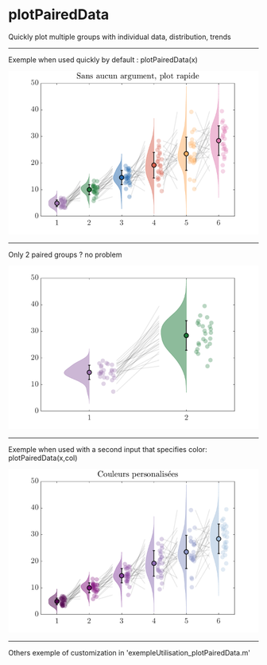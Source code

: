 # plotPairedData
Quickly plot multiple groups with individual data, distribution, trends
________________________
Exemple when used quickly by default : plotPairedData(x)

![alt text](https://github.com/PabRD/plotPairedData/blob/main/gitHub_ExempleDefault.png)

____________________________
Only 2 paired groups ? no problem


![alt text](https://github.com/PabRD/plotPairedData/blob/main/gitHub_Exemple3.png)

_________________________
Exemple when used with a second input that specifies color: plotPairedData(x,col)

![alt text](https://github.com/PabRD/plotPairedData/blob/main/gitHub_Exemple2.png)


________________________

Others exemple of customization in 'exempleUtilisation_plotPairedData.m'
